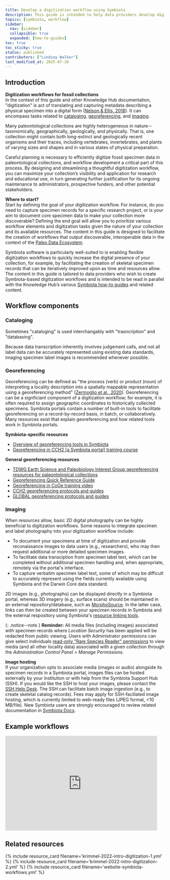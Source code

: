 ```yaml
---
title: Develop a digitization workflow using Symbiota
description: This guide is intended to help data providers develop digitization workflows for fossil specimens using Symbiota. 
topics: [symbiota, workflow]
sidebar:
  nav: [sidebar]
  collapsible: true
  expanded: [how-to-guides]
toc: true
toc_sticky: true
status: published
contributors: ["Lindsay Walker"]
last_modified_at: 2025-07-10
---
```


## Introduction

**Digitization workflows for fossil collections** <br>
In the context of this guide and other Knowledge Hub documentation, "digitization" is act of translating and capturing metadata describing a physical specimen into a digital form ([Nelson & Ellis, 2018](https://doi.org/10.1098/rstb.2017.0391)). It can encompass tasks related to [cataloging](#cataloging), [georeferencing](#georeferencing), and [imaging](#imaging). 

Many paleontological collections are highly heterogeneous in nature--taxonomically, geographically, geologically, and physically. That is, one collection might contain both long-extinct and geologically recent organisms and their traces, including vertebrates, invertebrates, and plants of varying sizes and shapes and in various states of physical preparation.

Careful planning is necessary to efficiently digitize fossil specimen data in paleontological collections, and workflow development a critical part of this process. By designing and streamlining a thoughtful digitization workflow, you can maximize your collection’s visibility and application for research and educational use, in turn generating further justification for its ongoing maintenance to administrators, prospective funders, and other potential stakeholders.

**Where to start?** <br>
Start by defining the goal of your digitization workflow. For instance, do you need to capture specimen records for a specific research project, or is your aim to document core specimen data to make your collection more discoverable? Defining the end goal will allow you to prioritize various workflow elements and digitization tasks given the nature of your collection and its available resources. The content in this guide is designed to facilitate the creation of workflows that output discoverable, interoperable data in the context of the [Paleo Data Ecosystem](/data-ecosystem).

Symbiota software is particularly well-suited to is enabling flexible digitization workflows to quickly increase the digital presence of your collection, for example, by facilitating the creation of skeletal specimen records that can be iteratively improved upon as time and resources allow. The content in this guide is tailored to data providers who wish to create Symbiota-based digitization workflows and is intended to be read in parallel with the Knowledge Hub’s various [Symbiota how-to guides](/topics?topic=symbiota) and related content.

## Workflow components

### Cataloging

Sometimes "cataloging" is used interchangably with "trasncription" and "databasing". 

Because data transcription inherently involves judgement calls, and not all label data can be accurately represented using existing data standards, imaging specimen label images is recommended whenever possible. 

### Georeferencing

Georeferencing can be defined as "the process (verb) or product (noun) of interpreting a locality description into a spatially mappable representation using a georeferencing method" ([Zermoglio et al., 2020](https://docs.gbif.org/georeferencing-quick-reference-guide/1.0/en/#georeference)). Georeferencing can be a signficiant component of a digitization workflow; for example, it is often required to assign geographic coordinates to historically collected specimens. Symbiota portals contain a number of built-in tools to facilitate georeferencing on a record-by-record basis, in batch, or collaboratively. Many resources exist that explain georeferencing and how related tools work in Symbiota portals.

**Symbiota-specific resources** <br>
- [Overview of georeferencing tools in Symbiota](https://youtu.be/5DmgrjmHYJ8?si=xsW70OSa_1ta86Sa&t=691)
- [Georeferencing in CCH2 [a Symbiota portal] training course](https://www.capturingcaliforniasflowers.org/georeferencingcourse.html)

**General georeferencing resources** <br>
- [TDWG Earth Science and Paleobiology Interest Group georeferencing resources for paleontological collections](https://tdwg.github.io/esp/georeferencing/README.html)
- [Georeferencing Quick Reference Guide](https://doi.org/10.35035/e09p-h128)
- [Georeferencing in CoGe training video](https://youtu.be/h1JfJuSC-eg)
- [CCH2 georeferencing protocols and guides](https://www.capturingcaliforniasflowers.org/georeferencing-protocols-and-guides.html)
- [GLOBAL georeferencing protocols and guides](https://globaltcn.utk.edu/georeferencing)

### Imaging
When resources allow, basic 2D digital photography can be highly beneficial to digitization workflows. Some reasons to integrate specimen and label photography into your digitization workflow include:
- To document your specimens at time of digitization and provide reconaissance images to data users (e.g., researchers), who may then request additional or more detailed specimen images.
- To facilitate data transciption from specimen label text, which can be completed without additional specimen handling and, when appropriate, remotely via the portal's interface.
- To capture verbatim specimen label text, some of which may be difficult to accurately represent using the fields currently available using Symbiota and the Darwin Core data standard.

2D images (e.g., photographs) can be displayed directly in a Symbiota portal, whereas 3D imagery (e.g., surface scans) should be maintained in an external repository/database, such as [MorphoSource](https://www.morphosource.org). In the latter case, links can then be created between your specimen records in Symbiota and the external respository using Symbiota's [resource linking tools](https://biokic.github.io/symbiota-docs/editor/links/#linking-associations). 

{: .notice--note }
**Reminder:** All media files (including images) associated with specimen records where _Location Security_ has been applied will be redacted from public viewing. Users with Administrator permissions can give select individuals [read-only "Rare Species Reader" permissions](https://biokic.github.io/symbiota-docs/coll_manager/data_publishing/redaction/) to view media (and all other locality data) associated with a given collection through the _Administration Control Panel > Manage Permissions_.

**Image hosting** <br>
If your organization opts to associate media (images or audio) alongside its specimen records in a Symbiota portal, images files can be hosted externally by your institution or with help from the Symbiota Support Hub (SSH). If you would like the SSH to host your images, please contact the [SSH Help Desk](https://symbiota.org/contact-the-support-hub/). The SSH can facilitate batch image ingestion (e.g., to create skeletal catalog records). Fees may apply for SSH-faciliated image hosting, which is currently limited to web-ready files (JPEG format, <10 MB/file). New Symbiota users are strongly encouraged to review related documentation in [Symbiota Docs](https://biokic.github.io/symbiota-docs/coll_manager/images/). 

## Example workflows
<iframe src="https://docs.google.com/presentation/d/1_b6990eETxSRmIVEb8eamaAhEuK3jWLxTB41YYcX_so/embed?start=false&loop=false&delayms=10000" frameborder="0" width="480" height="299" allowfullscreen="true" mozallowfullscreen="true" webkitallowfullscreen="true"></iframe>

## Related resources
{% include resource_card filename='krimmel-2022-intro-digitization-1.yml' %}
{% include resource_card filename='krimmel-2022-intro-digitization-2.yml' %}
{% include resource_card filename='website-symbiota-workflows.yml' %}
